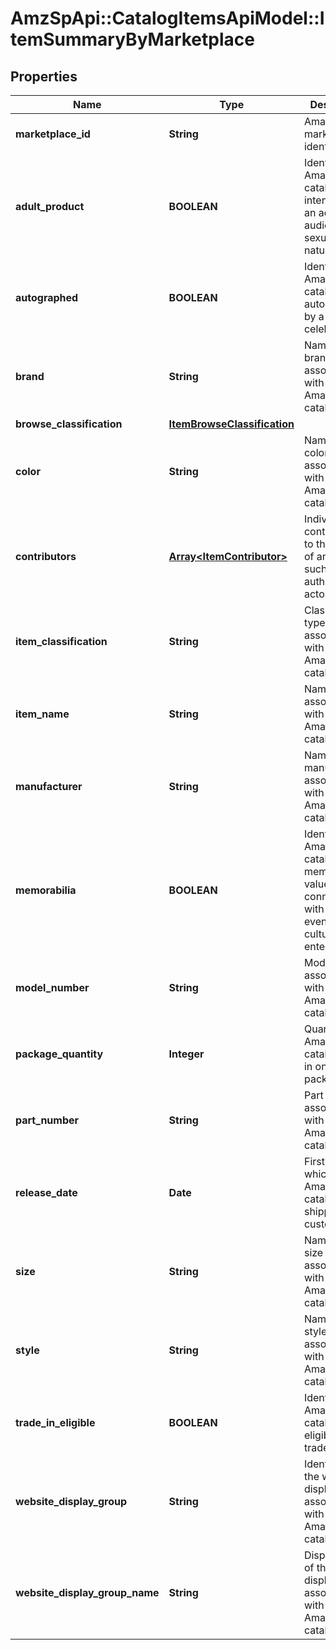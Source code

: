 # AmzSpApi::CatalogItemsApiModel::ItemSummaryByMarketplace

## Properties
Name | Type | Description | Notes
------------ | ------------- | ------------- | -------------
**marketplace_id** | **String** | Amazon marketplace identifier. | 
**adult_product** | **BOOLEAN** | Identifies an Amazon catalog item is intended for an adult audience or is sexual in nature. | [optional] 
**autographed** | **BOOLEAN** | Identifies an Amazon catalog item is autographed by a player or celebrity. | [optional] 
**brand** | **String** | Name of the brand associated with an Amazon catalog item. | [optional] 
**browse_classification** | [**ItemBrowseClassification**](ItemBrowseClassification.md) |  | [optional] 
**color** | **String** | Name of the color associated with an Amazon catalog item. | [optional] 
**contributors** | [**Array&lt;ItemContributor&gt;**](ItemContributor.md) | Individual contributors to the creation of an item, such as the authors or actors. | [optional] 
**item_classification** | **String** | Classification type associated with the Amazon catalog item. | [optional] 
**item_name** | **String** | Name, or title, associated with an Amazon catalog item. | [optional] 
**manufacturer** | **String** | Name of the manufacturer associated with an Amazon catalog item. | [optional] 
**memorabilia** | **BOOLEAN** | Identifies an Amazon catalog item is memorabilia valued for its connection with historical events, culture, or entertainment. | [optional] 
**model_number** | **String** | Model number associated with an Amazon catalog item. | [optional] 
**package_quantity** | **Integer** | Quantity of an Amazon catalog item in one package. | [optional] 
**part_number** | **String** | Part number associated with an Amazon catalog item. | [optional] 
**release_date** | **Date** | First date on which an Amazon catalog item is shippable to customers. | [optional] 
**size** | **String** | Name of the size associated with an Amazon catalog item. | [optional] 
**style** | **String** | Name of the style associated with an Amazon catalog item. | [optional] 
**trade_in_eligible** | **BOOLEAN** | Identifies an Amazon catalog item is eligible for trade-in. | [optional] 
**website_display_group** | **String** | Identifier of the website display group associated with an Amazon catalog item. | [optional] 
**website_display_group_name** | **String** | Display name of the website display group associated with an Amazon catalog item. | [optional] 

